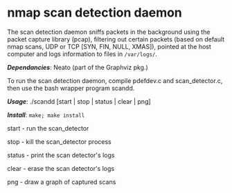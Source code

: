 nmap scan detection daemon
=====================

The scan detection daemon sniffs packets in the background using the packet
capture library (pcap), filtering out certain packets (based on default nmap scans, UDP or TCP [SYN, FIN, NULL, XMAS]), pointed
at the host computer and logs information to files in ```/var/logs/```.

***Dependancies***: Neato (part of the Graphviz pkg.)

To run the scan detection daemon, compile pdefdev.c and scan_detector.c, then use the bash wrapper program scandd.

***Usage***: ./scandd [start | stop | status | clear | png]

***Install***: ```make; make install```

start - run the scan_detector

stop - kill the scan_detector process

status - print the scan detector's logs

clear - erase the scan detector's logs

png - draw a graph of captured scans
